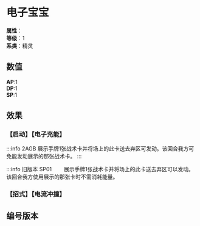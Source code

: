 <script setup>
let list = [
    { number: "SP01-010", url: "/packs/SP01" },
    { number: "2AGB-016", url: "/packs/2AGB" }
]
</script>

# 电子宝宝

**属性**：<CardAttribute text="电"/><br/>
**等级**：1<br/>
**系类**：精灵

## 数值

**AP**:1<br/>
**DP**:1<br/>
**SP**:1

## 效果

### 【启动】【电子充能】

:::info 2AGB
展示手牌1张战术卡并将场上的此卡送去弃区可发动。该回合我方可免能发动展示的那张战术卡。
:::

:::info 旧版本 SP01
&emsp;&emsp;展示手牌1张战术卡并将场上的此卡送去弃区可以发动。该回合我方使用展示的那张卡时不需消耗能量。

### 【招式】【电流冲撞】

## 编号版本

<CardNumberBox :list="list"/>